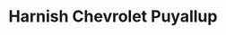 ---
title: "Harnish Chevrolet Puyallup"
url: /puyallup/harnish-chevrolet-puyallup/
shop: Autohaus
---